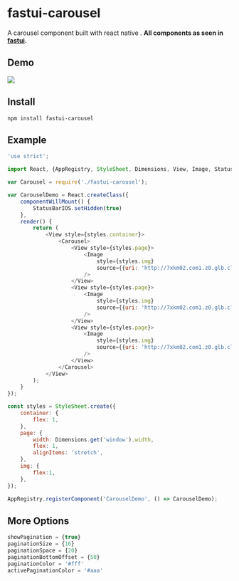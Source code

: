 # fastui-carousel
A carousel component built with react native . **All components as seen in [fastui](https://github.com/RubyLouvre/fastui).**

## Demo
![](https://raw.githubusercontent.com/roscoe054/fastui-carousel/master/demo.gif)

## Install
```
npm install fastui-carousel
```

## Example
```javascript
'use strict';

import React, {AppRegistry, StyleSheet, Dimensions, View, Image, StatusBarIOS} from 'react-native';

var Carousel = require('./fastui-carousel');

var CarouselDemo = React.createClass({
    componentWillMount() {
        StatusBarIOS.setHidden(true)
    },
    render() {
        return (
            <View style={styles.container}>
                <Carousel>
                    <View style={styles.page}>
                        <Image
                            style={styles.img}
                            source={{uri: 'http://7xkm02.com1.z0.glb.clouddn.com/page1.png'}}
                        />
                    </View>
                    <View style={styles.page}>
                        <Image
                            style={styles.img}
                            source={{uri: 'http://7xkm02.com1.z0.glb.clouddn.com/page2.png'}}
                        />
                    </View>
                    <View style={styles.page}>
                        <Image
                            style={styles.img}
                            source={{uri: 'http://7xkm02.com1.z0.glb.clouddn.com/page3.png'}}
                        />
                    </View>
                </Carousel>
            </View>
        );
    }
});

const styles = StyleSheet.create({
    container: {
        flex: 1,
    },
    page: {
        width: Dimensions.get('window').width,
        flex: 1,
        alignItems: 'stretch',
    },
    img: {
        flex:1,
    },
});

AppRegistry.registerComponent('CarouselDemo', () => CarouselDemo);
```

## More Options
```javascript
showPagination = {true}
paginationSize = {16}
paginationSpace = {20}
paginationBottomOffset = {50}
paginationColor = '#fff'
activePaginationColor = '#aaa'
```
